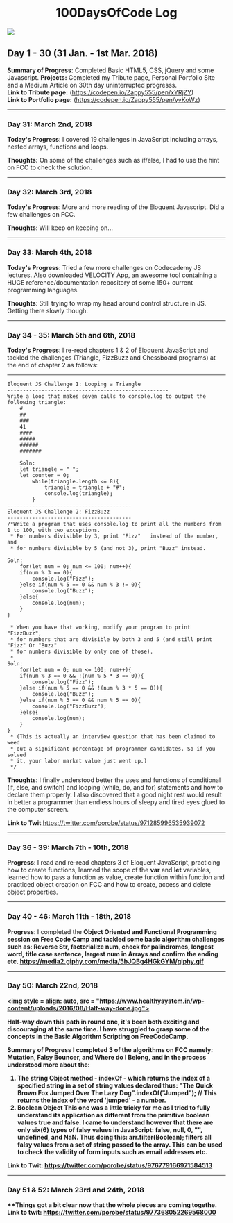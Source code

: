 <h1 align = "center">100DaysOfCode Log</h1>
<img src = "https://cdn.pixabay.com/photo/2017/06/23/10/48/code-2434271_960_720.jpg">
<h2>Day 1 - 30 (31 Jan. - 1st Mar. 2018)</h2>

**Summary of Progress**: Completed Basic HTML5, CSS, jQuery and some Javascript.</b>
**Projects:** Completed my Tribute page, Personal Portfolio Site and a Medium Article on 30th day uninterrupted progresss.<br/>
**Link to Tribute page:** (https://codepen.io/Zappy555/pen/xYRjZY)<br/>
**Link to Portfolio page:** (https://codepen.io/Zappy555/pen/yvKoWz)<br/>

------------------------------------------------------------------------

<h3>Day 31: March 2nd, 2018</h3>

**Today's Progress**: I covered 19 challenges in JavaScript including arrays, nested arrays, functions and loops.

**Thoughts:** On some of the challenges such as if/else, I had to use the hint on FCC to check the solution.

------------------------------------------------------------------------
<h3>Day 32: March 3rd, 2018</h3>

**Today's Progress**: More and more reading of the Eloquent Javascript. Did a few challenges on FCC.

**Thoughts**: Will keep on keeping on...

------------------------------------------------------------------------
<h3>Day 33: March 4th, 2018</h3>

**Today's Progress**: Tried a few more challenges on Codecademy JS lectures. Also downloaded VELOCITY App, an awesome tool containing a HUGE reference/documentation repository of some 150+ current programming languages. 

**Thoughts**: Still trying to wrap my head around control structure in JS. Getting there slowly though.

------------------------------------------------------------------------
<h3>Day 34 - 35: March 5th and 6th, 2018</h3>

**Today's Progress**: I re-read chapters 1 & 2 of Eloquent JavaScript and tackled the challenges (Triangle, FizzBuzz and Chessboard programs) at the end of chapter 2 as follows:

----------------------------------------------------
	Eloquent JS Challenge 1: Looping a Triangle
	----------------------------------------------------
	Write a loop that makes seven calls to console.log to output the following triangle:
		#
		##
		###
		41
		####
		#####
		######
		#######
		
		Soln:
		let triangle = " ";
		let counter = 0;
			while(triangle.length <= 8){
				triangle = triangle + "#";
				console.log(triangle);
			}
	----------------------------------------
	Eloquent JS Challenge 2: FizzBuzz
	----------------------------------------
	/*Write a program that uses console.log to print all the numbers from 1 to 100, with two exceptions. 
	 * For numbers divisible by 3, print "Fizz"   instead of the number, and 
	 * for numbers divisible by 5 (and not 3), print "Buzz" instead.
	
	Soln:
		for(let num = 0; num <= 100; num++){
		if(num % 3 == 0){
			console.log("Fizz");
		}else if(num % 5 == 0 && num % 3 != 0){
			console.log("Buzz");
		}else{
			console.log(num);
		}
	}
	 
	 * When you have that working, modify your program to print "FizzBuzz", 
	 * for numbers that are divisible by both 3 and 5 (and still print "Fizz" Or "Buzz" 
	 * for numbers divisible by only one of those).
	 *
	Soln:
		for(let num = 0; num <= 100; num++){
		if(num % 3 == 0 && !(num % 5 * 3 == 0)){
			console.log("Fizz");
		}else if(num % 5 == 0 && !(num % 3 * 5 == 0)){
			console.log("Buzz");
		}else if(num % 3 == 0 && num % 5 == 0){
			console.log("FizzBuzz");
		}else{
			console.log(num);
		}
	}
	 * (This is actually an interview question that has been claimed to weed
	 * out a significant percentage of programmer candidates. So if you solved
	 * it, your labor market value just went up.)
	 */

**Thoughts**: I finally understood better the uses and functions of conditional (if, else, and switch) and looping (while,
do, and for) statements and how to declare them properly. I also discovered that a good night rest would result in better a programmer than endless hours of sleepy and tired eyes glued to the computer screen.

**Link to Twit** https://twitter.com/porobe/status/971285996535939072



------------------------------------------------------------------------
<h3>Day 36 - 39: March 7th - 10th, 2018</h3>

**Progress**: I read and re-read chapters 3 of Eloquent JavaScript, practicing how to create functions, learned the scope of the <b>var</b> and <b>let</b> variables, learned how to pass a function as value, create function within function and practiced object creation on FCC and how to create, access and delete object properties. 


------------------------------------------------------------------------
<h3>Day 40 - 46: March 11th - 18th, 2018</h3>

**Progress**: I completed  the <b>  Object Oriented and Functional Programming session on Free Code Camp and tackled some basic algorithm challenges such as: Reverse Str, factorialize num, check for palindromes, longest word, title case sentence, largest num in Arrays and confirm the ending etc. https://media2.giphy.com/media/5bJQBg4HGkGYM/giphy.gif
	
------------------------------------------------------------------------
<h3>Day 50: March 22nd, 2018</h3>

<img style = align: auto, src = "https://www.healthysystem.in/wp-content/uploads/2016/08/Half-way-done.jpg">

Half-way down this path in round one, it's been both exciting and discouraging at the same time. I have struggled to grasp some of the concepts in the Basic Algorithm Scripting on FreeCodeCamp. 

**Summary of Progress** I completed 3 of the algorithms on FCC namely: **Mutation, Falsy Bouncer, and Where do I Belong,** and in the process understood more about the:
1. **The string Object method - indexOf -** which returns the index of a specified string in a set of string values declared thus:
   	"The Quick Brown Fox Jumped Over The Lazy Dog".indexOf("Jumped"); // This returns the index of the word 'jumped' - a number.
2. **Boolean Object** This one was a little tricky for me as I tried to fully understand its application as different from the primitive boolean values true and false. I came to understand however that there are only six(6) types of falsy values in JavaScript:  **false, null, 0, "", undefined, and NaN.** Thus doing this: arr.filter(Boolean); filters all falsy values from a set of string passed to the array. This can be used to check the validity of form inputs such as email addresses etc.

**Link to Twit:** https://twitter.com/porobe/status/976779166971584513

------------------------------------------------------------------------
<h3>Day 51 & 52: March 23rd and 24th, 2018</h3>

<!--
**Summary of Progress**: I completed two of the last challenges left of the Basic Algorithm Scripting on FCC, completed the JSON APIs and Ajax section of FCC and as a complement I completed the Basic Javascript section on CodeCademy . I learnt:
1. **How to trigger click events with jQuery.** This can be acomplished with the code declaration:
	<script>
	  $(document).ready(function() {
	    $("#getMessage").on("click", function(){ //"#getMessage method is an id. given to a button in html.
	    $(".message").html("here is the message");
	   });
	  });
	</script>//It's a best practice to put this script tags in an external .js sheet and the call to it should be at webpage bottom.
	
	**What the above code is saying**
	$(document).ready(function(){// This is how you start all jQuery effect on webpages.
	
	$("#getMessage").// jQuery shaking hands with the html. in this case, it is calling an element with an id of getMessage. 
	
	.on/.html/.etc(//telling the jQuery engine what or where to act on etc.
	
	$(".message").html("here is the message");//Here jQuery completes its job and weew! displays the new message

2. **How to Get JSON with jQuery getJSON method. Again the code below speaks volumes
	<script>
	  $(document).ready(function() {

	    $("#getMessage").on("click", function(){
	      
	      $.getJSON("/json/cats.json", function(json){
		$(".message").html(JSON.stringify(json));
	      });
	    });
	  });
	</script>
     
	     <div class="container-fluid">
	  <div class = "row text-center">
	    <h2>Cat Photo Finder</h2>
	  </div>
	  <div class = "row text-center">
	    <div class = "col-xs-12 well message">
	      The message will go here
	    </div>
	  </div>
	  <div class = "row text-center">
	    <div class = "col-xs-12">
	      <button id = "getMessage" class = "btn btn-primary">
		Get Message
	      </button>
	    </div>
	  </div>
	</div>
    
3. **How to Convert JSON to HTML**
	<script>
	  $(document).ready(function() {

	    $("#getMessage").on("click", function() {
	      $.getJSON("/json/cats.json", function(json) {

		var html = "";
		// Only change code below this line.
		json.forEach(function(val) {
		  var keys = Object.keys(val);
		  html += "<div class = 'cat'>";
		  keys.forEach(function(key) {
		    html += "<strong>" + key + "</strong>: " + val[key] + "<br>";
		  });
		  html += "</div><br>";
		});  
		$(".message").html(html);

	      });
	    });
	  });
	</script>

	<div class="container-fluid">
	  <div class = "row text-center">
	    <h2>Cat Photo Finder</h2>
	  </div>
	  <div class = "row text-center">
	    <div class = "col-xs-12 well message">
	      The message will go here
	   </div>
	  </div>
	  <div class = "row text-center">
	    <div class = "col-xs-12">
	      <button id = "getMessage" class = "btn btn-primary">
		Get Message
	      </button>
	    </div>
	  </div>
	</div>
-->
**Things got a bit clear now that the whole pieces are coming togethe.
**Link to twit:** https://twitter.com/porobe/status/977368052269568000
